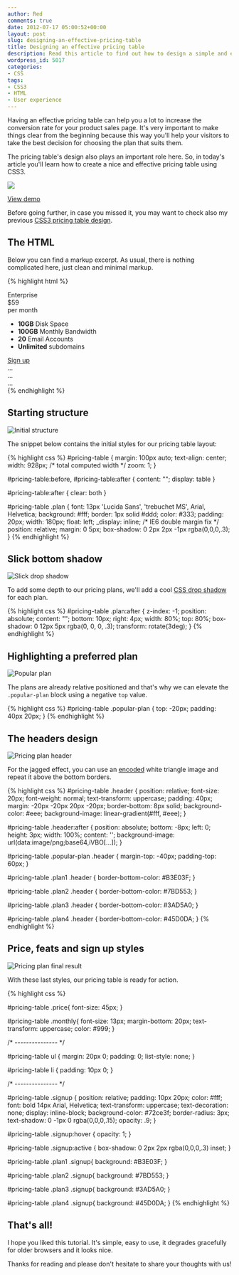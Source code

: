 ```yaml
---
author: Red
comments: true
date: 2012-07-17 05:00:52+00:00
layout: post
slug: designing-an-effective-pricing-table
title: Designing an effective pricing table
description: Read this article to find out how to design a simple and effective pricing table using CSS3 only.
wordpress_id: 5017
categories:
- CSS
tags:
- CSS3
- HTML
- User experience
---
```


Having an effective pricing table can help you a lot to increase the conversion rate for your product sales page. It's very important to make things clear from the beginning because this way you'll help your visitors to take the best decision for choosing the plan that suits them.

The pricing table's design also plays an important role here. So, in today's article you'll learn how to create a nice and effective pricing table using CSS3.

![](/dist/uploads/2012/07/css3-pricing-table.png)

<!-- more -->


[View demo](/dist/uploads/2012/07/effective-css3-pricing-table.html)


Before going further, in case you missed it, you may want to check also my previous [CSS3 pricing table design](/css3-pricing-table).

## The HTML

Below you can find a markup excerpt. As usual, there is nothing complicated here, just clean and minimal markup.


{% highlight html %}
<div id="pricing-table">
    <div class="plan plan1">
        <div class="header">Enterprise</div>
        <div class="price">$59</div>
        <div class="monthly">per month</div>
        <ul>
            <li><b>10GB</b> Disk Space</li>
            <li><b>100GB</b> Monthly Bandwidth</li>
            <li><b>20</b> Email Accounts</li>
        <li><b>Unlimited</b> subdomains</li>
        </ul>
        <a class="signup" href="">Sign up</a>
    </div>
    <div class="plan plan2 popular-plan">
        ...
    </div>
    <div class="plan plan3">
        ...
    </div>
    <div class="plan plan4">
        ...
    </div>
</div>
{% endhighlight %}

## Starting structure

![Initial structure](/dist/uploads/2012/07/initial-css3-pricing-plan.png)

The snippet below contains the initial styles for our pricing table layout:

{% highlight css %}
#pricing-table {
    margin: 100px auto;
    text-align: center;
    width: 928px; /* total computed width */
    zoom: 1;
}

#pricing-table:before, #pricing-table:after {
    content: "";
    display: table
}

#pricing-table:after {
    clear: both
}

#pricing-table .plan {
    font: 13px 'Lucida Sans', 'trebuchet MS', Arial, Helvetica;
    background: #fff;
    border: 1px solid #ddd;
    color: #333;
    padding: 20px;
    width: 180px;
    float: left;
    _display: inline; /* IE6 double margin fix */
    position: relative;
    margin: 0 5px;
    box-shadow: 0 2px 2px -1px rgba(0,0,0,.3);
}
{% endhighlight %}

## Slick bottom shadow

![Slick drop shadow](/dist/uploads/2012/07/pricing-plan-slick-shadow.jpg)

To add some depth to our pricing plans, we'll add a cool [CSS drop shadow](/how-to-create-slick-effects-with-css3-box-shadow) for each plan.

{% highlight css %}
#pricing-table .plan:after {
    z-index: -1;
    position: absolute;
    content: "";
    bottom: 10px;
    right: 4px;
    width: 80%;
    top: 80%;
    box-shadow: 0 12px 5px rgba(0, 0, 0, .3);
    transform: rotate(3deg);
}
{% endhighlight %}

## Highlighting a preferred plan

![Popular plan](/dist/uploads/2012/07/css3-pricing-table-highlighted-plan.png)

The plans are already relative positioned and that's why we can elevate the `.popular-plan` block using a negative `top` value.

{% highlight css %}
#pricing-table .popular-plan {
    top: -20px;
    padding: 40px 20px;
}
{% endhighlight %}

## The headers design

![Pricing plan header](/dist/uploads/2012/07/css3-pricing-table-headers.png)

For the jagged effect, you can use an [encoded](http://webcodertools.com/imagetobase64converter) white triangle image and repeat it above the bottom borders.

{% highlight css %}
#pricing-table .header {
    position: relative;
    font-size: 20px;
    font-weight: normal;
    text-transform: uppercase;
    padding: 40px;
    margin: -20px -20px 20px -20px;
    border-bottom: 8px solid;
    background-color: #eee;
    background-image: linear-gradient(#fff, #eee);
}

#pricing-table .header:after {
    position: absolute;
    bottom: -8px; left: 0;
    height: 3px; width: 100%;
    content: '';
    background-image: url(data:image/png;base64,iVBO[...]);
}

#pricing-table .popular-plan .header {
    margin-top: -40px;
    padding-top: 60px;
}

#pricing-table .plan1 .header {
    border-bottom-color: #B3E03F;
}

#pricing-table .plan2 .header {
    border-bottom-color: #7BD553;
}

#pricing-table .plan3 .header {
    border-bottom-color: #3AD5A0;
}

#pricing-table .plan4 .header {
    border-bottom-color: #45D0DA;
}
{% endhighlight %}

## Price, feats and sign up styles

![Pricing plan final result](/dist/uploads/2012/07/css3-pricing-table-result.png)

With these last styles, our pricing table is ready for action.

{% highlight css %}

#pricing-table .price{
    font-size: 45px;
}

#pricing-table .monthly{
    font-size: 13px;
    margin-bottom: 20px;
    text-transform: uppercase;
    color: #999;
}

/* --------------- */

#pricing-table ul {
    margin: 20px 0;
    padding: 0;
    list-style: none;
}

#pricing-table li {
    padding: 10px 0;
}

/* --------------- */

#pricing-table .signup {
    position: relative;
    padding: 10px 20px;
    color: #fff;
    font: bold 14px Arial, Helvetica;
    text-transform: uppercase;
    text-decoration: none;
    display: inline-block;
    background-color: #72ce3f;
    border-radius: 3px;
    text-shadow: 0 -1px 0 rgba(0,0,0,.15);
    opacity: .9;
}

#pricing-table .signup:hover {
    opacity: 1;
}

#pricing-table .signup:active {
    box-shadow: 0 2px 2px rgba(0,0,0,.3) inset;
}

#pricing-table .plan1 .signup{
    background: #B3E03F;
}

#pricing-table .plan2 .signup{
    background: #7BD553;
}

#pricing-table .plan3 .signup{
    background: #3AD5A0;
}

#pricing-table .plan4 .signup{
    background: #45D0DA;
}
{% endhighlight %}


## That's all!

I hope you liked this tutorial. It's simple, easy to use, it degrades gracefully for older browsers and it looks nice.

Thanks for reading and please don't hesitate to share your thoughts with us!